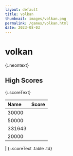 ```yaml
---
layout: default
title: volkan
thumbnail: images/volkan.png
permalink: /games/volkan.html
date: 2023-08-03
---
```


# volkan 
{:.neontext}

## High Scores 
{:.scoreText}

| Name | Score | 
| :---- | ----: | 
| 30000 | 
| 50000 | 
| 331643 | 
| 20000 | 
| 
{:.scoreText .table .td}